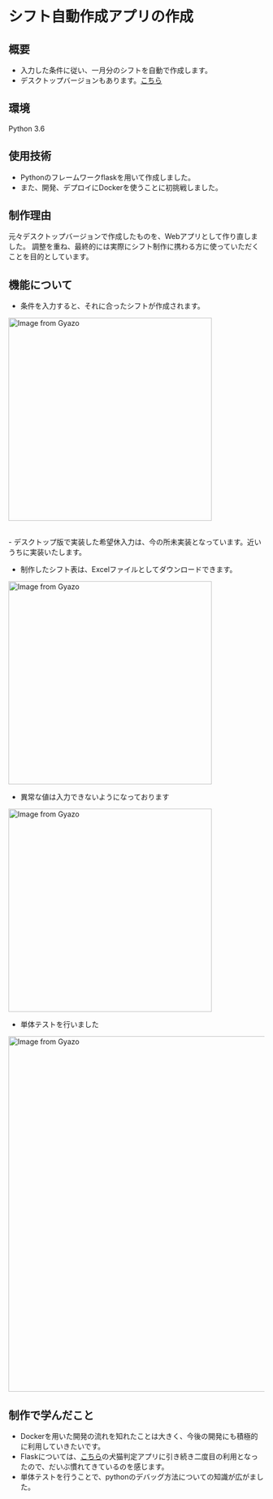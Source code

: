 # シフト自動作成アプリの作成

## 概要
- 入力した条件に従い、一月分のシフトを自動で作成します。
- デスクトップバージョンもあります。[こちら](https://github.com/sou0913/shifter)

## 環境
Python 3.6

## 使用技術
- Pythonのフレームワークflaskを用いて作成しました。
- また、開発、デプロイにDockerを使うことに初挑戦しました。

## 制作理由
元々デスクトップバージョンで作成したものを、Webアプリとして作り直しました。
調整を重ね、最終的には実際にシフト制作に携わる方に使っていただくことを目的としています。

## 機能について
- 条件を入力すると、それに合ったシフトが作成されます。

<a href="https://gyazo.com/713b065be3b7d500e1e2df7ded2840b2"><img src="https://i.gyazo.com/713b065be3b7d500e1e2df7ded2840b2.gif" alt="Image from Gyazo" width="400"/></a>

<br>
- デスクトップ版で実装した希望休入力は、今の所未実装となっています。近いうちに実装いたします。
<br>

- 制作したシフト表は、Excelファイルとしてダウンロードできます。

<a href="https://gyazo.com/4ab036180b5e5644486ffc9d96f55b05"><img src="https://i.gyazo.com/4ab036180b5e5644486ffc9d96f55b05.gif" alt="Image from Gyazo" width="400"/></a>

- 異常な値は入力できないようになっております

<a href="https://gyazo.com/608d75e28ebf9089949da57f3fb42424"><img src="https://i.gyazo.com/608d75e28ebf9089949da57f3fb42424.png" alt="Image from Gyazo" width="400"/></a>

- 単体テストを行いました

<a href="https://gyazo.com/8475715f3422a9bd1bae4d9fd3de91f4"><img src="https://i.gyazo.com/8475715f3422a9bd1bae4d9fd3de91f4.png" alt="Image from Gyazo" width="700"/></a>

## 制作で学んだこと
- Dockerを用いた開発の流れを知れたことは大きく、今後の開発にも積極的に利用していきたいです。
- Flaskについては、[こちら](https://github.com/sou0913/inu-neko)の犬猫判定アプリに引き続き二度目の利用となったので、だいぶ慣れてきているのを感じます。
- 単体テストを行うことで、pythonのデバッグ方法についての知識が広がました。

